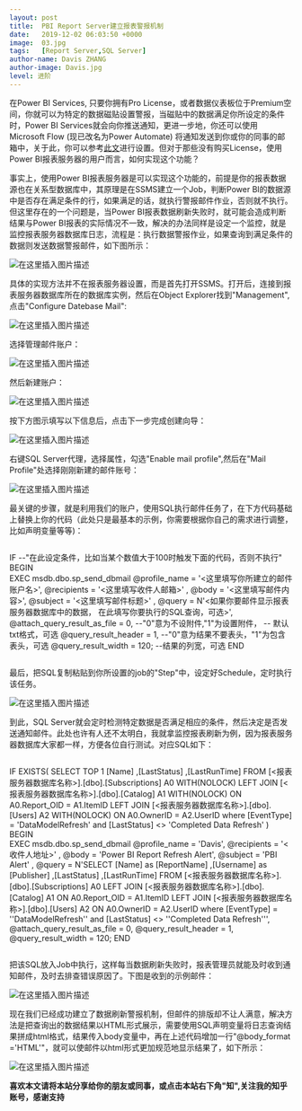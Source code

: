 ```yaml
---
layout: post
title:  PBI Report Server建立报表警报机制
date:   2019-12-02 06:03:50 +0000
image:  03.jpg
tags:   [Report Server,SQL Server]
author-name: Davis ZHANG
author-image: Davis.jpg
level: 进阶
---
```


在Power BI Services, 只要你拥有Pro License，或者数据仪表板位于Premium空间，你就可以为特定的数据磁贴设置警报，当磁贴中的数据满足你所设定的条件时，Power BI Services就会向你推送通知，更进一步地，你还可以使用Microsoft Flow (现已改名为Power Automate) 将通知发送到你或你的同事的邮箱中，关于此，你可以参考[此文]({{site.baseurl}}/microsoft-flow-for-pbi/)进行设置。但对于那些没有购买License，使用Power BI报表服务器的用户而言，如何实现这个功能？

事实上，使用Power BI报表服务器是可以实现这个功能的，前提是你的报表数据源也在关系型数据库中，其原理是在SSMS建立一个Job，判断Power BI的数据源中是否存在满足条件的行，如果满足的话，就执行警报邮件作业，否则就不执行。但这里存在的一个问题是，当Power BI报表数据刷新失败时，就可能会造成判断结果与Power BI报表的实际情况不一致，解决的办法同样是设定一个监控，就是监控报表服务器数据库日志，流程是：执行数据警报作业，如果查询到满足条件的数据则发送数据警报邮件，如下图所示：

![在这里插入图片描述](https://img-blog.csdnimg.cn/20191202234812531.png?x-oss-process=image/watermark,type_ZmFuZ3poZW5naGVpdGk,shadow_10,text_d3d3LmQtYmkudGVjaA==,size_16,color_FFFFFF,t_70)

具体的实现方法并不在报表服务器设置，而是首先打开SSMS。打开后，连接到报表服务器数据库所在的数据库实例，然后在Object Explorer找到"Management", 点击"Configure Datebase Mail":

![在这里插入图片描述](https://img-blog.csdnimg.cn/20191202234823911.png?x-oss-process=image/watermark,type_ZmFuZ3poZW5naGVpdGk,shadow_10,text_d3d3LmQtYmkudGVjaA==,size_16,color_FFFFFF,t_70)

选择管理邮件账户：

![在这里插入图片描述](https://img-blog.csdnimg.cn/20191202234842882.png?x-oss-process=image/watermark,type_ZmFuZ3poZW5naGVpdGk,shadow_10,text_d3d3LmQtYmkudGVjaA==,size_16,color_FFFFFF,t_70)

然后新建账户：

![在这里插入图片描述](https://img-blog.csdnimg.cn/20191202234850714.png?x-oss-process=image/watermark,type_ZmFuZ3poZW5naGVpdGk,shadow_10,text_d3d3LmQtYmkudGVjaA==,size_16,color_FFFFFF,t_70)

按下方图示填写以下信息后，点击下一步完成创建向导：

![在这里插入图片描述](https://img-blog.csdnimg.cn/20191202234900163.png?x-oss-process=image/watermark,type_ZmFuZ3poZW5naGVpdGk,shadow_10,text_d3d3LmQtYmkudGVjaA==,size_16,color_FFFFFF,t_70)

右键SQL Server代理，选择属性，勾选"Enable mail profile",然后在"Mail Profile"处选择刚刚新建的邮件账号：

![在这里插入图片描述](https://img-blog.csdnimg.cn/2019120223490976.png)

最关键的步骤，就是利用我们的账户，使用SQL执行邮件任务了，在下方代码基础上替换上你的代码（此处只是最基本的示例，你需要根据你自己的需求进行调整，比如声明变量等等)：  

>```SQL
IF --"在此设定条件，比如当某个数值大于100时触发下面的代码，否则不执行"
BEGIN   
    EXEC msdb.dbo.sp_send_dbmail 
        @profile_name = '<这里填写你所建立的邮件账户名>', 
        @recipients = '<这里填写收件人邮箱>' , 
        @body = '<这里填写邮件内容>', 
        @subject = '<这里填写邮件标题>' ,
		@query = N'<如果你要邮件显示报表服务器数据库中的数据，
                             在此填写你要执行的SQL查询，可选>',
		@attach_query_result_as_file = 0, --"0"意为不设附件,"1"为设置附件，
                                                      -- 默认txt格式，可选
		@query_result_header = 1, --"0"意为结果不要表头，"1"为包含表头，可选
		@query_result_width = 120; --结果的列宽，可选
		END
>```

最后，把SQL复制粘贴到你所设置的job的"Step"中，设定好Schedule，定时执行该任务。

![在这里插入图片描述](https://img-blog.csdnimg.cn/20191202234917775.png?x-oss-process=image/watermark,type_ZmFuZ3poZW5naGVpdGk,shadow_10,text_d3d3LmQtYmkudGVjaA==,size_16,color_FFFFFF,t_70)

到此，SQL Server就会定时检测特定数据是否满足相应的条件，然后决定是否发送通知邮件。此处也许有人还不太明白，我就拿监控报表刷新为例，因为报表服务器数据库大家都一样，方便各位自行测试。对应SQL如下：

>```SQL
  IF EXISTS(
  SELECT TOP 1
        [Name]
        ,[LastStatus]
        ,[LastRunTime]
        FROM [<报表服务器数据库名称>].[dbo].[Subscriptions] A0 WITH(NOLOCK)
        LEFT JOIN [<报表服务器数据库名称>].[dbo].[Catalog] A1 WITH(NOLOCK)
        ON A0.Report_OID = A1.ItemID
        LEFT JOIN [<报表服务器数据库名称>].[dbo].[Users] A2 WITH(NOLOCK)
        ON A0.OwnerID = A2.UserID
        where [EventType] = 'DataModelRefresh'
        and [LastStatus] <> 'Completed Data Refresh'
		)
	BEGIN   
    EXEC msdb.dbo.sp_send_dbmail 
        @profile_name = 'Davis', 
        @recipients = '<收件人地址>' , 
        @body = 'Power BI Report Refresh Alert', 
        @subject = 'PBI Alert' ,
		@query = N'SELECT 
        [Name] as [ReportName]
		,[Username] as [Publisher]
        ,[LastStatus]
        ,[LastRunTime]
        FROM [<报表服务器数据库名称>].[dbo].[Subscriptions] A0
        LEFT JOIN [<报表服务器数据库名称>].[dbo].[Catalog] A1 
        ON A0.Report_OID = A1.ItemID
        LEFT JOIN [<报表服务器数据库名称>].[dbo].[Users] A2
        ON A0.OwnerID = A2.UserID
        where [EventType] = ''DataModelRefresh''
        and [LastStatus] <> ''Completed Data Refresh''',
		@attach_query_result_as_file = 0,
		@query_result_header = 1,
		@query_result_width = 120;
		END
>```

把该SQL放入Job中执行，这样每当数据刷新失败时，报表管理员就能及时收到通知邮件，及时去排查错误原因了。下图是收到的示例邮件：

![在这里插入图片描述](https://img-blog.csdnimg.cn/20191202235006102.png?x-oss-process=image/watermark,type_ZmFuZ3poZW5naGVpdGk,shadow_10,text_d3d3LmQtYmkudGVjaA==,size_16,color_FFFFFF,t_70)

现在我们已经成功建立了数据刷新警报机制，但邮件的排版却不让人满意，解决方法是把查询出的数据结果以HTML形式展示，需要使用SQL声明变量将日志查询结果拼成html格式，结果传入body变量中，再在上述代码增加一行"@body_format ='HTML'"，就可以使邮件以html形式更加规范地显示结果了，如下所示：

![在这里插入图片描述](https://img-blog.csdnimg.cn/20191202235015656.png)

**喜欢本文请将本站分享给你的朋友或同事，或点击本站右下角"知",关注我的知乎账号，感谢支持**
